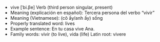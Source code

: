 - vive	[ˈbi.βe]	Verb (third person singular, present)
- Meaning (explicación en español): Tercera persona del verbo “vivir”
- Meaning (Vietnamese): (cô ấy/anh ấy) sống
- Properly translated word: lives
- Example sentence: En tu casa vive Ana.
- Family words: vivir (to live), vida (life)	Latin root: vivere